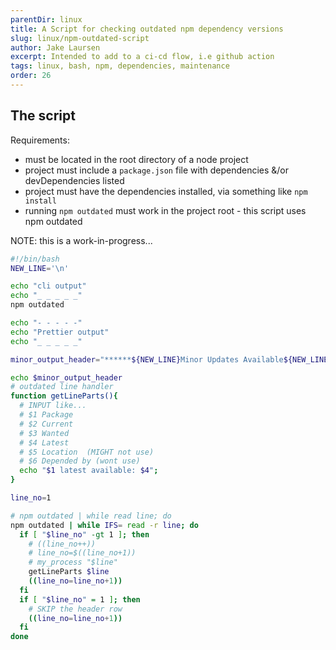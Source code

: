 ```yaml
---
parentDir: linux
title: A Script for checking outdated npm dependency versions
slug: linux/npm-outdated-script
author: Jake Laursen
excerpt: Intended to add to a ci-cd flow, i.e github action
tags: linux, bash, npm, dependencies, maintenance
order: 26
---
```


## The script
Requirements:
- must be located in the root directory of a node project
- project must include a `package.json` file with dependencies &/or devDependencies listed
- project must have the dependencies installed, via something like `npm install`
- running `npm outdated` must work in the project root - this script uses npm outdated

NOTE: this is a work-in-progress...

```bash
#!/bin/bash
NEW_LINE='\n'

echo "cli output"
echo "_ _ _ _ _"
npm outdated

echo "- - - - -"
echo "Prettier output"
echo "_ _ _ _ _"

minor_output_header="******${NEW_LINE}Minor Updates Available${NEW_LINE}These can be updated per running \"npm i\", as your package.json indicates the new version is allowed${NEW_LINE}******"

echo $minor_output_header
# outdated line handler
function getLineParts(){
  # INPUT like...
  # $1 Package 
  # $2 Current 
  # $3 Wanted 
  # $4 Latest  
  # $5 Location  (MIGHT not use)
  # $6 Depended by (wont use)
  echo "$1 latest available: $4";
}

line_no=1

# npm outdated | while read line; do
npm outdated | while IFS= read -r line; do
  if [ "$line_no" -gt 1 ]; then
    # ((line_no++))
    # line_no=$((line_no+1))
    # my_process "$line"
    getLineParts $line
    ((line_no=line_no+1))
  fi
  if [ "$line_no" = 1 ]; then
    # SKIP the header row
    ((line_no=line_no+1))
  fi
done
```